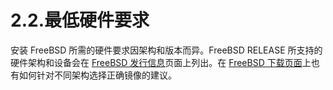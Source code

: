 # 2.2.最低硬件要求

安装 FreeBSD 所需的硬件要求因架构和版本而异。FreeBSD RELEASE 所支持的硬件架构和设备会在 [FreeBSD 发行信息](https://www.freebsd.org/releases/)页面上列出。在 [FreeBSD 下载页面](https://www.freebsd.org/where/)上也有如何针对不同架构选择正确镜像的建议。
